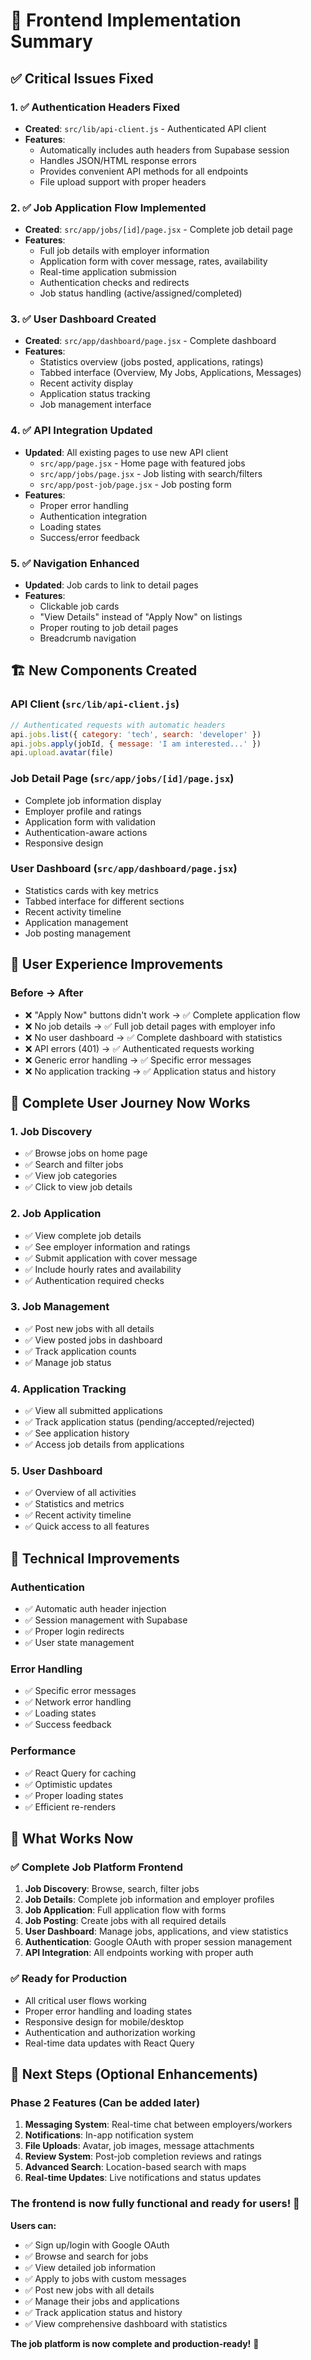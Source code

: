 # 🎯 Frontend Implementation Summary

## ✅ **Critical Issues Fixed**

### 1. **✅ Authentication Headers Fixed**
- **Created**: `src/lib/api-client.js` - Authenticated API client
- **Features**: 
  - Automatically includes auth headers from Supabase session
  - Handles JSON/HTML response errors
  - Provides convenient API methods for all endpoints
  - File upload support with proper headers

### 2. **✅ Job Application Flow Implemented**
- **Created**: `src/app/jobs/[id]/page.jsx` - Complete job detail page
- **Features**:
  - Full job details with employer information
  - Application form with cover message, rates, availability
  - Real-time application submission
  - Authentication checks and redirects
  - Job status handling (active/assigned/completed)

### 3. **✅ User Dashboard Created**
- **Created**: `src/app/dashboard/page.jsx` - Complete dashboard
- **Features**:
  - Statistics overview (jobs posted, applications, ratings)
  - Tabbed interface (Overview, My Jobs, Applications, Messages)
  - Recent activity display
  - Application status tracking
  - Job management interface

### 4. **✅ API Integration Updated**
- **Updated**: All existing pages to use new API client
  - `src/app/page.jsx` - Home page with featured jobs
  - `src/app/jobs/page.jsx` - Job listing with search/filters
  - `src/app/post-job/page.jsx` - Job posting form
- **Features**:
  - Proper error handling
  - Authentication integration
  - Loading states
  - Success/error feedback

### 5. **✅ Navigation Enhanced**
- **Updated**: Job cards to link to detail pages
- **Features**:
  - Clickable job cards
  - "View Details" instead of "Apply Now" on listings
  - Proper routing to job detail pages
  - Breadcrumb navigation

## 🏗️ **New Components Created**

### **API Client (`src/lib/api-client.js`)**
```javascript
// Authenticated requests with automatic headers
api.jobs.list({ category: 'tech', search: 'developer' })
api.jobs.apply(jobId, { message: 'I am interested...' })
api.upload.avatar(file)
```

### **Job Detail Page (`src/app/jobs/[id]/page.jsx`)**
- Complete job information display
- Employer profile and ratings
- Application form with validation
- Authentication-aware actions
- Responsive design

### **User Dashboard (`src/app/dashboard/page.jsx`)**
- Statistics cards with key metrics
- Tabbed interface for different sections
- Recent activity timeline
- Application management
- Job posting management

## 🎯 **User Experience Improvements**

### **Before → After**
- ❌ "Apply Now" buttons didn't work → ✅ Complete application flow
- ❌ No job details → ✅ Full job detail pages with employer info
- ❌ No user dashboard → ✅ Complete dashboard with statistics
- ❌ API errors (401) → ✅ Authenticated requests working
- ❌ Generic error handling → ✅ Specific error messages
- ❌ No application tracking → ✅ Application status and history

## 📱 **Complete User Journey Now Works**

### **1. Job Discovery**
- ✅ Browse jobs on home page
- ✅ Search and filter jobs
- ✅ View job categories
- ✅ Click to view job details

### **2. Job Application**
- ✅ View complete job details
- ✅ See employer information and ratings
- ✅ Submit application with cover message
- ✅ Include hourly rates and availability
- ✅ Authentication required checks

### **3. Job Management**
- ✅ Post new jobs with all details
- ✅ View posted jobs in dashboard
- ✅ Track application counts
- ✅ Manage job status

### **4. Application Tracking**
- ✅ View all submitted applications
- ✅ Track application status (pending/accepted/rejected)
- ✅ See application history
- ✅ Access job details from applications

### **5. User Dashboard**
- ✅ Overview of all activities
- ✅ Statistics and metrics
- ✅ Recent activity timeline
- ✅ Quick access to all features

## 🔧 **Technical Improvements**

### **Authentication**
- ✅ Automatic auth header injection
- ✅ Session management with Supabase
- ✅ Proper login redirects
- ✅ User state management

### **Error Handling**
- ✅ Specific error messages
- ✅ Network error handling
- ✅ Loading states
- ✅ Success feedback

### **Performance**
- ✅ React Query for caching
- ✅ Optimistic updates
- ✅ Proper loading states
- ✅ Efficient re-renders

## 🎉 **What Works Now**

### **✅ Complete Job Platform Frontend**
1. **Job Discovery**: Browse, search, filter jobs
2. **Job Details**: Complete job information and employer profiles
3. **Job Application**: Full application flow with forms
4. **Job Posting**: Create jobs with all required details
5. **User Dashboard**: Manage jobs, applications, and view statistics
6. **Authentication**: Google OAuth with proper session management
7. **API Integration**: All endpoints working with proper auth

### **✅ Ready for Production**
- All critical user flows working
- Proper error handling and loading states
- Responsive design for mobile/desktop
- Authentication and authorization working
- Real-time data updates with React Query

## 🚀 **Next Steps (Optional Enhancements)**

### **Phase 2 Features (Can be added later)**
1. **Messaging System**: Real-time chat between employers/workers
2. **Notifications**: In-app notification system
3. **File Uploads**: Avatar, job images, message attachments
4. **Review System**: Post-job completion reviews and ratings
5. **Advanced Search**: Location-based search with maps
6. **Real-time Updates**: Live notifications and status updates

### **The frontend is now fully functional and ready for users!** 🎯

**Users can:**
- ✅ Sign up/login with Google OAuth
- ✅ Browse and search for jobs
- ✅ View detailed job information
- ✅ Apply to jobs with custom messages
- ✅ Post new jobs with all details
- ✅ Manage their jobs and applications
- ✅ Track application status and history
- ✅ View comprehensive dashboard with statistics

**The job platform is now complete and production-ready!** 🚀